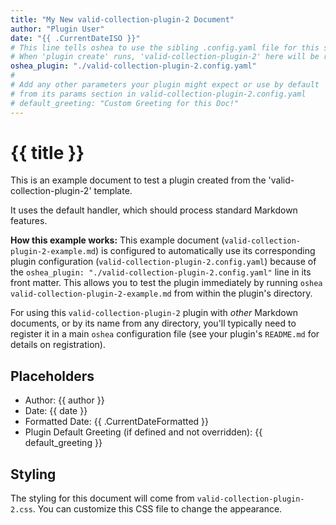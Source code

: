 ```yaml
---
title: "My New valid-collection-plugin-2 Document"
author: "Plugin User"
date: "{{ .CurrentDateISO }}"
# This line tells oshea to use the sibling .config.yaml file for this specific document.
# When 'plugin create' runs, 'valid-collection-plugin-2' here will be replaced with the new plugin's name.
oshea_plugin: "./valid-collection-plugin-2.config.yaml"
#
# Add any other parameters your plugin might expect or use by default
# from its params section in valid-collection-plugin-2.config.yaml
# default_greeting: "Custom Greeting for this Doc!"
---
```


# {{ title }}

This is an example document to test a plugin created from the 'valid-collection-plugin-2' template.

It uses the default handler, which should process standard Markdown features.

**How this example works:**
This example document (`valid-collection-plugin-2-example.md`) is configured to automatically use its corresponding plugin configuration (`valid-collection-plugin-2.config.yaml`) because of the `oshea_plugin: "./valid-collection-plugin-2.config.yaml"` line in its front matter. This allows you to test the plugin immediately by running `oshea valid-collection-plugin-2-example.md` from within the plugin's directory.

For using this `valid-collection-plugin-2` plugin with *other* Markdown documents, or by its name from any directory, you'll typically need to register it in a main `oshea` configuration file (see your plugin's `README.md` for details on registration).

## Placeholders

* Author: {{ author }}
* Date: {{ date }}
* Formatted Date: {{ .CurrentDateFormatted }}
* Plugin Default Greeting (if defined and not overridden): {{ default_greeting }}

## Styling

The styling for this document will come from `valid-collection-plugin-2.css`. You can customize this CSS file to change the appearance.
